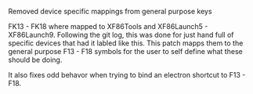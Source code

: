 Removed device specific mappings from general purpose keys

FK13 - FK18 where mapped to XF86Tools and XF86Launch5 - XF86Launch9. Following
the git log, this was done for just hand full of specific devices that had it
labled like this. This patch mapps them to the general purpose F13 - F18 symbols
for the user to self define what these should be doing.

It also fixes odd behavor when trying to bind an electron shortcut to F13 - F18.
